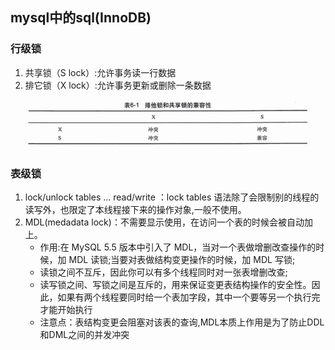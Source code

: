 ## mysql中的sql(InnoDB)

### 行级锁
1. 共享锁（S lock）:允许事务读一行数据
2. 排它锁（X lock）:允许事务更新或删除一条数据
![行级锁](../../pic/mysql/innoDB行锁的兼容性.png)


### 表级锁
1. lock/unlock tables … read/write ：lock tables 语法除了会限制别的线程的读写外，也限定了本线程接下来的操作对象,一般不使用。
2. MDL(medadata lock)：不需要显示使用，在访问一个表的时候会被自动加上。
    - 作用:在 MySQL 5.5 版本中引入了 MDL，当对一个表做增删改查操作的时候，加 MDL 读锁;当要对表做结构变更操作的时候，加 MDL 写锁;
    - 读锁之间不互斥，因此你可以有多个线程同时对一张表增删改查;
    - 读写锁之间、写锁之间是互斥的，用来保证变更表结构操作的安全性。因此，如果有两个线程要同时给一个表加字段，其中一个要等另一个执行完才能开始执行
    - 注意点：表结构变更会阻塞对该表的查询,MDL本质上作用是为了防止DDL和DML之间的并发冲突